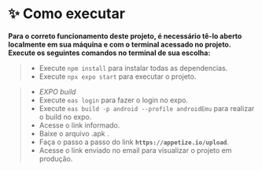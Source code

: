 # **✨ Como executar**

**Para o correto funcionamento deste projeto, é necessário tê-lo aberto localmente em sua máquina e com o terminal acessado no projeto. Execute os seguintes comandos no terminal de sua escolha:**

> - Execute `npm install` para instalar todas as dependencias.
> - Execute `npx expo start` para executar o projeto.

> - _EXPO build_
> - Execute `eas login` para fazer o login no expo.
> - Execute `eas build -p android --profile androidEmu` para realizar o build no expo.
> - Acesse o link informado.
> - Baixe o arquivo .apk .
> - Faça o passo a passo do link **`https://appetize.io/upload`**.
> - Acesse o link enviado no email para visualizar o projeto em produção.
